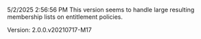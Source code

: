 5/2/2025 2:56:56 PM
This version seems to handle large resulting membership lists on entitlement policies.

Version: 2.0.0.v20210717-M17